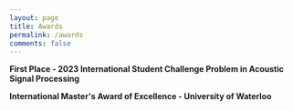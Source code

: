 ```yaml
---
layout: page
title: Awards
permalink: /awards
comments: false
---
```


<div class="row justify-content-between">
<div class="col-md-8 pr-5">

<b>First Place - 2023 International Student Challenge Problem in Acoustic Signal Processing </b>

<b>International Master's Award of Excellence - University of Waterloo </b>

</div>
</div>
